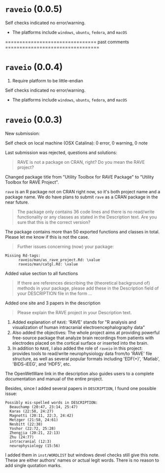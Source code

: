 # `raveio` (0.0.5)

Self checks indicated no error/warning. 

* The platforms include `windows`, `ubuntu`, `fedora`, and `macOS`


================================ past comments =================================
# `raveio` (0.0.4)

1. Require platform to be little-endian

Self checks indicated no error/warning. 

* The platforms include `windows`, `ubuntu`, `fedora`, and `macOS`

# `raveio` (0.0.3)

New submission:

Self check on local machine (OSX Catalina): 0 error, 0 warning, 0 note

Last submission was rejected, questions and solutions:


> RAVE is not a package on CRAN, right? Do you mean the RAVE project?

Changed package title from "Utility Toolbox for RAVE Package" to "Utility Toolbox for RAVE Project". 

`rave` is an R package not on CRAN right now, so it's both project name and a package name. We do have plans to submit `rave` as a CRAN package in the near future.

> The package only contains 36 code lines and there is no read/write functionality or any classes as stated in the Description text. Are you sure that this is the correct version?

The package contains more than 50 exported functions and classes in total. Please let me know if this is not the case.


> Further issues concerning (now) your package:

```
Missing Rd-tags:
      raveio/man/as_rave_project.Rd: \value
      raveio/man/catgl.Rd: \value
```

Added value section to all functions 


> If there are references describing the (theoretical background of) methods in your package, please add these in the Description field of your DESCRIPTION file in the form ...

Added one site and 3 papers in the description

> Please explain the RAVE project in your Description text.

1. Added explanation of `RAVE`: 'RAVE' stands for "R analysis and visualization of human intracranial electroencephalography data"
2. Also added the objectives: The whole project aims at providing powerful free-source package that analyze brain recordings from patients with electrodes placed on the cortical surface or inserted into the brain.
3. In addition to `RAVE`, I also added the role of `raveio` in this project: provides tools to read/write neurophysiology data from/to 'RAVE' file structure, as well as several popular formats including 'EDF(+)', 'Matlab', 'BIDS-iEEG', and 'HDF5', etc.

The OpenWetWare link in the description also guides users to a complete documentation and manual of the entire project. 


Besides, since I added several papers in `DESCRIPTION`, I found one possible issue:

```
Possibly mis-spelled words in DESCRIPTION:
  Beauchamp (20:47, 23:14, 25:47)
  Karas (22:58, 24:27)
  Magnotti (20:11, 22:3, 24:42)
  Metzger (21:58, 24:61)
  Nesbitt (22:38)
  Yoshor (22:72, 25:28)
  Zhengjia (20:21, 22:13)
  Zhu (24:77)
  intracranial (12:3)
  neurophysiology (15:56)
```

I added them in `inst/WORDLIST` but windows devel checks still give this note. These are either authors' names or actual legit words. There is no reason to add single quotation marks.
